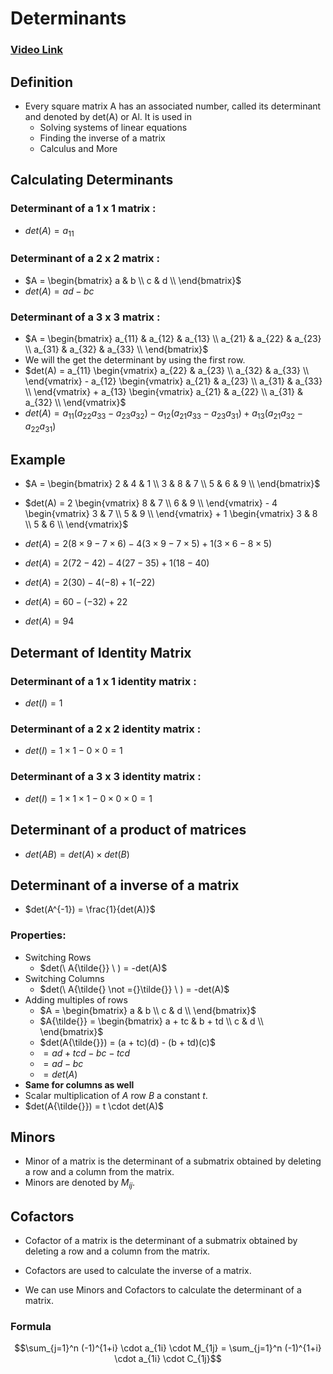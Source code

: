# Determinants

### [Video Link](https://youtu.be/A3fxp49I4U8)

## Definition

- Every square matrix A has an associated number, called its determinant and denoted by det(A) or Al. It is used in
  - Solving systems of linear equations
  - Finding the inverse of a matrix
  - Calculus and More

## Calculating Determinants

### Determinant of a 1 x 1 matrix :

- $det(A) = a_{11}$

### Determinant of a 2 x 2 matrix :

- $A = \begin{bmatrix}
      a & b \\
      c & d \\
      \end{bmatrix}$
- $det(A) = ad - bc$

### Determinant of a 3 x 3 matrix :

- $A = \begin{bmatrix}
      a_{11} & a_{12} & a_{13} \\
      a_{21} & a_{22} & a_{23} \\
      a_{31} & a_{32} & a_{33} \\
      \end{bmatrix}$
- We will the get the determinant by using the first row.
- $det(A) = a_{11} \begin{vmatrix}
      a_{22} & a_{23} \\
      a_{32} & a_{33} \\
      \end{vmatrix} - a_{12} \begin{vmatrix}
      a_{21} & a_{23} \\
      a_{31} & a_{33} \\
      \end{vmatrix} + a_{13} \begin{vmatrix}
      a_{21} & a_{22} \\
      a_{31} & a_{32} \\
      \end{vmatrix}$
- $det(A) = a_{11} (a_{22}a_{33} - a_{23}a_{32}) - a_{12} (a_{21}a_{33} - a_{23}a_{31}) + a_{13} (a_{21}a_{32} - a_{22}a_{31})$

## Example

- $A = \begin{bmatrix}
      2 & 4 & 1 \\
      3 & 8 & 7 \\
      5 & 6 & 9 \\
      \end{bmatrix}$
- $det(A) = 2 \begin{vmatrix}
      8 & 7 \\
      6 & 9 \\
      \end{vmatrix} - 4 \begin{vmatrix}
      3 & 7 \\
      5 & 9 \\
      \end{vmatrix} + 1 \begin{vmatrix}
      3 & 8 \\
      5 & 6 \\
      \end{vmatrix}$

- $det(A) = 2 (8 \times 9 - 7 \times 6) - 4 (3 \times 9 - 7 \times 5) + 1 (3 \times 6 - 8 \times 5)$
- $det(A) = 2 (72 - 42) - 4 (27 - 35) + 1 (18 - 40)$
- $det(A) = 2 (30) - 4 (-8) + 1 (-22)$
- $det(A) = 60 - (-32) + 22$
- $det(A) = 94$

## Determant of Identity Matrix

### Determinant of a 1 x 1 identity matrix :

- $det(I) = 1$

### Determinant of a 2 x 2 identity matrix :

- $det(I) = 1 \times 1 - 0 \times 0 = 1$

### Determinant of a 3 x 3 identity matrix :

- $det(I) = 1 \times 1 \times 1 - 0 \times 0 \times 0 = 1$

## Determinant of a product of matrices

- $det(AB) = det(A) \times det(B)$

## Determinant of a inverse of a matrix

- $det(A^{-1}) = \frac{1}{det(A)}$

### Properties:

- Switching Rows
  - $det(\ A{\tilde{}} \ ) = -det(A)$
- Switching Columns
  - $det(\ A{\tilde{} \not ={}\tilde{}} \ ) = -det(A)$
- Adding multiples of rows
  - $A = \begin{bmatrix}
        a & b \\
        c & d \\
        \end{bmatrix}$
  - $A{\tilde{}} = \begin{bmatrix}
        a + tc & b + td \\
        c  & d  \\
        \end{bmatrix}$
  - $det(A{\tilde{}}) = (a + tc)(d) - (b + td)(c)$
  - $= ad + tcd - bc - tcd$
  - $= ad - bc$
  - $= det(A)$
- **Same for columns as well**
- Scalar multiplication of $A$ row $B$ a constant $t$.
- $det(A{\tilde{}}) = t \cdot det(A)$

## Minors

- Minor of a matrix is the determinant of a submatrix obtained by deleting a row and a column from the matrix.
- Minors are denoted by $M_{ij}$.

## Cofactors

- Cofactor of a matrix is the determinant of a submatrix obtained by deleting a row and a column from the matrix.
- Cofactors are used to calculate the inverse of a matrix.

- We can use Minors and Cofactors to calculate the determinant of a matrix.

### Formula

$$\sum_{j=1}^n (-1)^{1+i} \cdot a_{1i} \cdot M_{1j} = \sum_{j=1}^n (-1)^{1+i} \cdot a_{1i} \cdot C_{1j}$$

